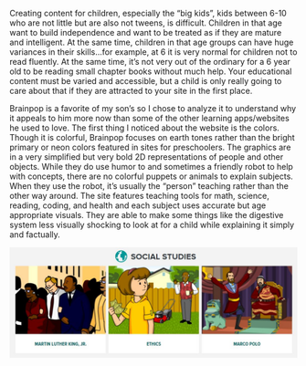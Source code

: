 Creating content for children, especially the “big kids”, kids between 6-10 who are not little but are also not tweens, is difficult. Children in that age want to build independence and want to be treated as if they are mature and intelligent. At the same time, children in that age groups can have huge variances in their skills…for example, at 6 it is very normal for children not to read fluently. At the same time, it’s not very out of the ordinary for a 6 year old to be reading small chapter books without much help. Your educational content must be varied and accessible, but a child is only really going to care about that if they are attracted to your site in the first place.

Brainpop is a favorite of my son’s so I chose to analyze it to understand why it appeals to him more now than some of the other learning apps/websites he used to love. The first thing I noticed about the website is the colors. Though it is colorful, Brainpop focuses on earth tones rather than the bright primary or neon colors featured in sites for preschoolers. The graphics are in a very simplified but very bold 2D representations of people and other objects. While they do use humor to and sometimes a friendly robot to help with concepts, there are no colorful puppets or animals to explain subjects. When they use the robot, it’s usually the “person” teaching rather than the other way around. The site features teaching tools for math, science, reading, coding, and health and each subject uses accurate but age appropriate visuals. They are able to make some things like the digestive system less visually shocking to look at for a child while explaining it simply and factually.

![](/assets/gitbook1.JPG)

